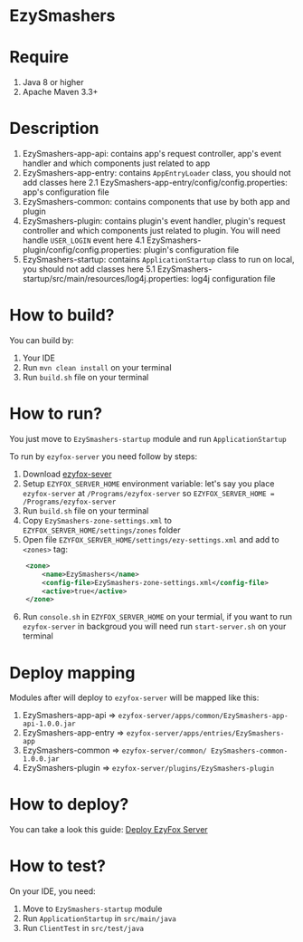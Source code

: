 # EzySmashers

# Require

1. Java 8 or higher
2. Apache Maven 3.3+

# Description
1. EzySmashers-app-api: contains app's request controller, app's event handler and which components just related to app
2. EzySmashers-app-entry: contains `AppEntryLoader` class, you should not add classes here
2.1 EzySmashers-app-entry/config/config.properties: app's configuration file
3. EzySmashers-common: contains components that use by both app and plugin
4. EzySmashers-plugin: contains plugin's event handler, plugin's request controller and which components just related to plugin. You will need handle `USER_LOGIN` event here
4.1 EzySmashers-plugin/config/config.properties: plugin's configuration file
5. EzySmashers-startup: contains `ApplicationStartup` class to run on local, you should not add classes here
5.1 EzySmashers-startup/src/main/resources/log4j.properties: log4j configuration file

# How to build?

You can build by:
1. Your IDE
2. Run `mvn clean install` on your terminal
3. Run `build.sh` file on your terminal

# How to run?


You just move to `EzySmashers-startup` module and run `ApplicationStartup`


To run by `ezyfox-server` you need follow by steps:
1. Download [ezyfox-sever](https://resources.tvd12.com/)
2. Setup `EZYFOX_SERVER_HOME` environment variable: let's say you place `ezyfox-server` at `/Programs/ezyfox-server` so `EZYFOX_SERVER_HOME = /Programs/ezyfox-server`
3. Run `build.sh` file on your terminal
4. Copy `EzySmashers-zone-settings.xml` to `EZYFOX_SERVER_HOME/settings/zones` folder
5. Open file `EZYFOX_SERVER_HOME/settings/ezy-settings.xml` and add to `<zones>` tag:
```xml
    <zone>
		<name>EzySmashers</name>
		<config-file>EzySmashers-zone-settings.xml</config-file>
		<active>true</active>
	</zone>
```
6. Run `console.sh` in `EZYFOX_SERVER_HOME` on your termial, if you want to run `ezyfox-server` in backgroud you will need run `start-server.sh` on your terminal

# Deploy mapping
Modules after will deploy to `ezyfox-server` will be mapped like this:
1. EzySmashers-app-api => `ezyfox-server/apps/common/EzySmashers-app-api-1.0.0.jar`
2. EzySmashers-app-entry => `ezyfox-server/apps/entries/EzySmashers-app`
3. EzySmashers-common => `ezyfox-server/common/ EzySmashers-common-1.0.0.jar`
4. EzySmashers-plugin => `ezyfox-server/plugins/EzySmashers-plugin`

# How to deploy?

You can take a look this guide: [Deploy EzyFox Server](https://youngmonkeys.org/deploy-ezyfox-server/)

# How to test?

On your IDE, you need:
1. Move to `EzySmashers-startup` module 
2. Run `ApplicationStartup` in `src/main/java`
3. Run `ClientTest` in `src/test/java`